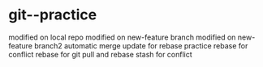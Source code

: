 # git--practice
modified on local repo
modified on new-feature branch
modified on new-feature branch2
automatic merge
update for rebase practice
rebase for conflict
rebase for git pull and rebase
stash for conflict